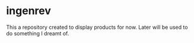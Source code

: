# ingenrev
This a repository created to display products for now. Later will be used to do something I dreamt of.
